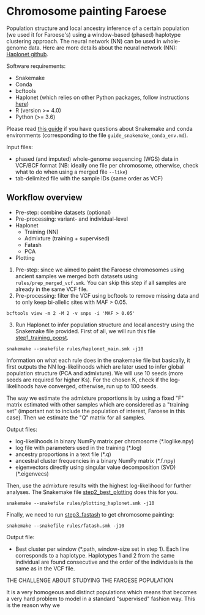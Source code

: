 # Chromosome painting Faroese

Population structure and local ancestry inference of a certain population (we used it for Faroese's) using a window-based (phased) haplotype clustering approach. The neural network (NN) can be used in whole-genome data. Here are more details about the neural network (NN): [Haplonet github](https://github.com/Rosemeis/HaploNet).

Software requirements:
- Snakemake 
- Conda
- bcftools 
- Haplonet (which relies on other Python packages, follow instructions [here](https://github.com/Rosemeis/HaploNet?tab=readme-ov-file#install-and-build))
- R (version >= 4.0)
- Python (>= 3.6)

Please read [this guide](guide_snakemake_conda_env.md) if you have questions about Snakemake and conda environments (corresponding to the file ```guide_snakemake_conda_env.md```). 

Input files:
- phased (and imputed) whole-genome sequencing (WGS) data in VCF/BCF format (NB: ideally one file per chromosome, otherwise, check what to do when using a merged file ```--like```)
- tab-delimited file with the sample IDs (same order as VCF)

## Workflow overview
- Pre-step: combine datasets (optional)
- Pre-processing: variant- and individual-level
- Haplonet
    - Training (NN)
    - Admixture (training + supervised)
    - Fatash
    - PCA
- Plotting

1. Pre-step:  since we aimed to paint the Faroese chromosomes using ancient samples we merged both datasets using ```rules/prep_merged_vcf.smk```. You can skip this step if all samples are already in the same VCF file. 
2. Pre-processing: filter the VCF using bcftools to remove missing data and to only keep bi-allelic sites with MAF > 0.05.
```
bcftools view -m 2 -M 2 -v snps -i 'MAF > 0.05'
```
3. Run Haplonet to infer population structure and local ancestry using the Snakemake file provided. 
First of all, we will run this file [step1_training_popst](rules/haplonet_main.smk). 

```
snakemake --snakefile rules/haplonet_main.smk -j10
```
Information on what each rule does in the snakemake file but basically, it first outputs the NN log-likelihoods which are later used to infer global population structure (PCA and admixture). We will use 10 seeds (more seeds are required for higher Ks). For the chosen K, check if the log-likelihoods have converged, otherwise, run up to 100 seeds. 

The way we estimate the admixture proportions is by using a fixed "F" matrix estimated with other samples which are considered as a "training set" (important not to include the population of interest, Faroese in this case). Then we estimate the "Q" matrix for all samples. 

Output files:
- log-likelihoods in binary NumPy matrix per chromosome (*.loglike.npy)
- log file with parameters used in the training (*.log)
- ancestry proportions in a text file (*.q)
- ancestral cluster frequencies in a binary NumPy matrix (*.f.npy)
- eigenvectors directly using singular value decomposition (SVD) (*.eigenvecs)
  
Then, use the admixture results with the highest log-likelihood for further analyses. The Snakemake file [step2_best_plotting](rules/plotting_haplonet.smk) does this for you. 
 
```
snakemake --snakefile rules/plotting_haplonet.smk -j10
```

Finally, we need to run [step3_fastash](rules/fastash.smk) to get chromosome painting:
```
snakemake --snakefile rules/fatash.smk -j10
```
Output file:
- Best cluster per window (*.path, window-size set in step 1). Each line corresponds to a haplotype. Haplotypes 1 and 2 from the same individual are found consecutive and the order of the individuals is the same as in the VCF file. 

THE CHALLENGE ABOUT STUDYING THE FAROESE POPULATION

It is a very homogeous and distinct populations which means that becomes a very hard problem to model in a standard "supervised" fashion way. This is the reason why we
